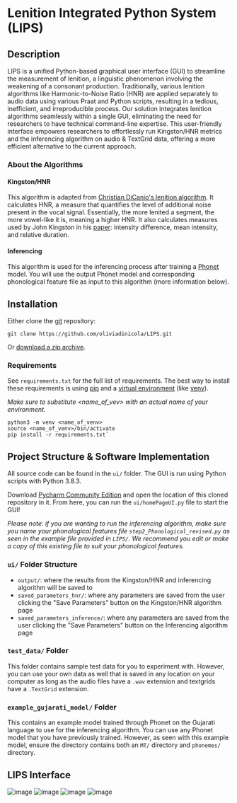 # Lenition Integrated Python System (LIPS)

## Description
LIPS is a unified Python-based graphical user interface (GUI) to streamline the measurement of lenition, a linguistic phenomenon involving the weakening of a consonant production. Traditionally, various lenition algorithms like Harmonic-to-Noise Ratio (HNR) are applied separately to audio data using various Praat and Python scripts, resulting in a tedious, inefficient, and irreproducible process. Our solution integrates lenition algorithms seamlessly within a single GUI, eliminating the need for researchers to have technical command-line expertise. This user-friendly interface empowers researchers to effortlessly run Kingston/HNR metrics and the inferencing algorithm on audio & TextGrid data, offering a more efficient alternative to the current approach.

### About the Algorithms
#### Kingston/HNR
This algorithm is adapted from [Christian DiCanio's lenition algorithm](https://www.acsu.buffalo.edu/~cdicanio/scripts/Kingston_lenition_2.praat). It calculates HNR, a measure that quantifies the level of additional noise present in the vocal signal. Essentially, the more lenited a segment, the more vowel-like it is, meaning a higher HNR. It also calculates measures used by John Kingston in his [paper](http://www.lingref.com/cpp/lasp/3/paper1711.pdf): intensity difference, mean intensity, and relative duration.

#### Inferencing
This algorithm is used for the inferencing process after training a [Phonet](https://github.com/jcvasquezc/phonet) model. You will use the output Phonet model and corresponding phonological feature file as input to this algorithm (more information below).

## Installation
Either clone the [git](https://git-scm.com/) repository:

`git clone https://github.com/oliviadinicola/LIPS.git`

Or [download a zip archive](https://github.com/oliviadinicola/LIPS/archive/refs/heads/main.zip).

### Requirements
See `requirements.txt` for the full list of requirements. The best way to install these requirements is using [pip](https://packaging.python.org/en/latest/tutorials/installing-packages/#use-pip-for-installing) and a [virtual environment](https://docs.python.org/3/tutorial/venv.html) (like [venv](https://docs.python.org/3/library/venv.html)).

*Make sure to substitute <name_of_vev> with an actual name of your environment.*

    python3 -m venv <name_of_venv>
    source <name_of_venv>/bin/activate
    pip install -r requirements.txt`

## Project Structure & Software Implementation
All source code can be found in the `ui/` folder. The GUI is run using Python scripts with Python 3.8.3.

Download [Pycharm Community Edition](https://www.jetbrains.com/pycharm/download/?section=windows) and open the location of this cloned repository in it. From here, you can run the `ui/homePageUI.py` file to start the GUI!

*Please note: if you are wanting to run the inferencing algorithm, make sure you name your phonological features file `step2_Phonological_revised.py` as seen in the example file provided in `LIPS/`. We recommend you edit or make a copy of this existing file to suit your phonological features.*

### `ui/` Folder Structure
* `output/`: where the results from the Kingston/HNR and inferencing algorithm will be saved to
* `saved_parameters_hnr/`: where any parameters are saved from the user clicking the "Save Parameters" button on the Kingston/HNR algorithm page
* `saved_parameters_inference/`: where any parameters are saved from the user clicking the "Save Parameters" button on the Inferencing algorithm page

### `test_data/` Folder
This folder contains sample test data for you to experiment with. However, you can use your own data as well that is saved in any location on your computer as long as the audio files have a `.wav` extension and textgrids have a `.TextGrid` extension.

### `example_gujarati_model/` Folder
This contains an example model trained through Phonet on the Gujarati language to use for the inferencing algorithm. You can use any Phonet model that you have previously trained. However, as seen with this example model, ensure the directory contains both an `MT/` directory and `phonemes/` directory.

## LIPS Interface
![image](https://github.com/oliviadinicola/LIPS/assets/67873975/440fc9be-332a-4546-9c33-0e0f95a453ba)
![image](https://github.com/oliviadinicola/LIPS/assets/67873975/c83a04b4-4ff3-4984-9e46-063c9635c2ce)
![image](https://github.com/oliviadinicola/LIPS/assets/67873975/2c003032-1d84-4aba-9532-acf1211cf3bd)
![image](https://github.com/oliviadinicola/LIPS/assets/67873975/1c9f78b7-f448-4adb-823c-2afe5491e392)


